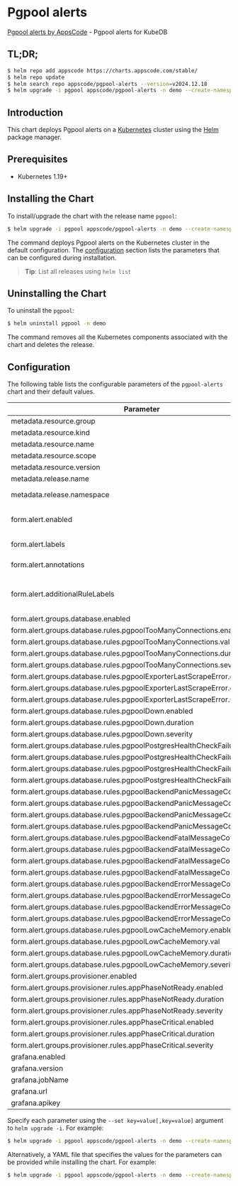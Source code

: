 # Pgpool alerts

[Pgpool alerts by AppsCode](https://github.com/appscode/alerts) - Pgpool alerts for KubeDB

## TL;DR;

```bash
$ helm repo add appscode https://charts.appscode.com/stable/
$ helm repo update
$ helm search repo appscode/pgpool-alerts --version=v2024.12.18
$ helm upgrade -i pgpool appscode/pgpool-alerts -n demo --create-namespace --version=v2024.12.18
```

## Introduction

This chart deploys Pgpool alerts on a [Kubernetes](http://kubernetes.io) cluster using the [Helm](https://helm.sh) package manager.

## Prerequisites

- Kubernetes 1.19+

## Installing the Chart

To install/upgrade the chart with the release name `pgpool`:

```bash
$ helm upgrade -i pgpool appscode/pgpool-alerts -n demo --create-namespace --version=v2024.12.18
```

The command deploys Pgpool alerts on the Kubernetes cluster in the default configuration. The [configuration](#configuration) section lists the parameters that can be configured during installation.

> **Tip**: List all releases using `helm list`

## Uninstalling the Chart

To uninstall the `pgpool`:

```bash
$ helm uninstall pgpool -n demo
```

The command removes all the Kubernetes components associated with the chart and deletes the release.

## Configuration

The following table lists the configurable parameters of the `pgpool-alerts` chart and their default values.

|                                 Parameter                                  |                  Description                  |                Default                |
|----------------------------------------------------------------------------|-----------------------------------------------|---------------------------------------|
| metadata.resource.group                                                    |                                               | <code>kubedb.com</code>               |
| metadata.resource.kind                                                     |                                               | <code>Pgpool</code>                   |
| metadata.resource.name                                                     |                                               | <code>pgpools</code>                  |
| metadata.resource.scope                                                    |                                               | <code>Namespaced</code>               |
| metadata.resource.version                                                  |                                               | <code>v1alpha2</code>                 |
| metadata.release.name                                                      | Release name                                  | <code>""</code>                       |
| metadata.release.namespace                                                 | Release namespace                             | <code>""</code>                       |
| form.alert.enabled                                                         | # Enable PrometheusRule alerts                | <code>warning</code>                  |
| form.alert.labels                                                          | # Labels for default rules                    | <code>{"release":"prometheus"}</code> |
| form.alert.annotations                                                     | # Annotations for default rules               | <code>{}</code>                       |
| form.alert.additionalRuleLabels                                            | # Additional labels for PrometheusRule alerts | <code>{}</code>                       |
| form.alert.groups.database.enabled                                         |                                               | <code>warning</code>                  |
| form.alert.groups.database.rules.pgpoolTooManyConnections.enabled          |                                               | <code>true</code>                     |
| form.alert.groups.database.rules.pgpoolTooManyConnections.val              |                                               | <code>.1 # 10%</code>                 |
| form.alert.groups.database.rules.pgpoolTooManyConnections.duration         |                                               | <code>"1m"</code>                     |
| form.alert.groups.database.rules.pgpoolTooManyConnections.severity         |                                               | <code>warning</code>                  |
| form.alert.groups.database.rules.pgpoolExporterLastScrapeError.enabled     |                                               | <code>true</code>                     |
| form.alert.groups.database.rules.pgpoolExporterLastScrapeError.duration    |                                               | <code>"0m"</code>                     |
| form.alert.groups.database.rules.pgpoolExporterLastScrapeError.severity    |                                               | <code>warning</code>                  |
| form.alert.groups.database.rules.pgpoolDown.enabled                        |                                               | <code>true</code>                     |
| form.alert.groups.database.rules.pgpoolDown.duration                       |                                               | <code>"0m"</code>                     |
| form.alert.groups.database.rules.pgpoolDown.severity                       |                                               | <code>critical</code>                 |
| form.alert.groups.database.rules.pgpoolPostgresHealthCheckFailure.enabled  |                                               | <code>true</code>                     |
| form.alert.groups.database.rules.pgpoolPostgresHealthCheckFailure.val      |                                               | <code>10</code>                       |
| form.alert.groups.database.rules.pgpoolPostgresHealthCheckFailure.duration |                                               | <code>"0m"</code>                     |
| form.alert.groups.database.rules.pgpoolPostgresHealthCheckFailure.severity |                                               | <code>critical</code>                 |
| form.alert.groups.database.rules.pgpoolBackendPanicMessageCount.enabled    |                                               | <code>true</code>                     |
| form.alert.groups.database.rules.pgpoolBackendPanicMessageCount.val        |                                               | <code>10</code>                       |
| form.alert.groups.database.rules.pgpoolBackendPanicMessageCount.duration   |                                               | <code>"0m"</code>                     |
| form.alert.groups.database.rules.pgpoolBackendPanicMessageCount.severity   |                                               | <code>critical</code>                 |
| form.alert.groups.database.rules.pgpoolBackendFatalMessageCount.enabled    |                                               | <code>true</code>                     |
| form.alert.groups.database.rules.pgpoolBackendFatalMessageCount.val        |                                               | <code>10</code>                       |
| form.alert.groups.database.rules.pgpoolBackendFatalMessageCount.duration   |                                               | <code>"0m"</code>                     |
| form.alert.groups.database.rules.pgpoolBackendFatalMessageCount.severity   |                                               | <code>critical</code>                 |
| form.alert.groups.database.rules.pgpoolBackendErrorMessageCount.enabled    |                                               | <code>true</code>                     |
| form.alert.groups.database.rules.pgpoolBackendErrorMessageCount.val        |                                               | <code>10</code>                       |
| form.alert.groups.database.rules.pgpoolBackendErrorMessageCount.duration   |                                               | <code>"0m"</code>                     |
| form.alert.groups.database.rules.pgpoolBackendErrorMessageCount.severity   |                                               | <code>critical</code>                 |
| form.alert.groups.database.rules.pgpoolLowCacheMemory.enabled              |                                               | <code>true</code>                     |
| form.alert.groups.database.rules.pgpoolLowCacheMemory.val                  |                                               | <code>100 # 10mb</code>               |
| form.alert.groups.database.rules.pgpoolLowCacheMemory.duration             |                                               | <code>"1m"</code>                     |
| form.alert.groups.database.rules.pgpoolLowCacheMemory.severity             |                                               | <code>warning</code>                  |
| form.alert.groups.provisioner.enabled                                      |                                               | <code>warning</code>                  |
| form.alert.groups.provisioner.rules.appPhaseNotReady.enabled               |                                               | <code>true</code>                     |
| form.alert.groups.provisioner.rules.appPhaseNotReady.duration              |                                               | <code>"1m"</code>                     |
| form.alert.groups.provisioner.rules.appPhaseNotReady.severity              |                                               | <code>critical</code>                 |
| form.alert.groups.provisioner.rules.appPhaseCritical.enabled               |                                               | <code>true</code>                     |
| form.alert.groups.provisioner.rules.appPhaseCritical.duration              |                                               | <code>"15m"</code>                    |
| form.alert.groups.provisioner.rules.appPhaseCritical.severity              |                                               | <code>warning</code>                  |
| grafana.enabled                                                            |                                               | <code>false</code>                    |
| grafana.version                                                            |                                               | <code>8.2.3</code>                    |
| grafana.jobName                                                            |                                               | <code>kubedb-databases</code>         |
| grafana.url                                                                |                                               | <code>""</code>                       |
| grafana.apikey                                                             |                                               | <code>""</code>                       |


Specify each parameter using the `--set key=value[,key=value]` argument to `helm upgrade -i`. For example:

```bash
$ helm upgrade -i pgpool appscode/pgpool-alerts -n demo --create-namespace --version=v2024.12.18 --set metadata.resource.group=kubedb.com
```

Alternatively, a YAML file that specifies the values for the parameters can be provided while
installing the chart. For example:

```bash
$ helm upgrade -i pgpool appscode/pgpool-alerts -n demo --create-namespace --version=v2024.12.18 --values values.yaml
```
